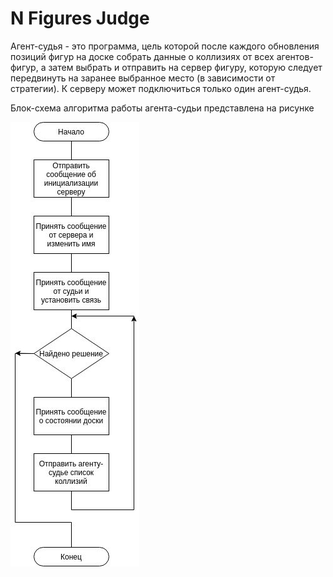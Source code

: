 # N Figures Judge

Агент-судья - это программа, 
цель которой после каждого обновления позиций фигур 
на доске собрать данные о коллизиях от всех агентов-фигур,
а затем выбрать и отправить на сервер фигуру, которую следует
передвинуть на заранее выбранное место (в зависимости от стратегии).
К серверу может подключиться только один агент-судья.

Блок-схема алгоритма работы агента-судьи представлена на рисунке

![img.png](docs/img/img.png)